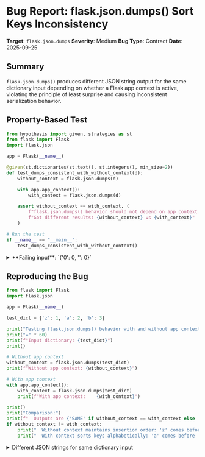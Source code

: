 # Bug Report: flask.json.dumps() Sort Keys Inconsistency

**Target**: `flask.json.dumps`
**Severity**: Medium
**Bug Type**: Contract
**Date**: 2025-09-25

## Summary

`flask.json.dumps()` produces different JSON string output for the same dictionary input depending on whether a Flask app context is active, violating the principle of least surprise and causing inconsistent serialization behavior.

## Property-Based Test

```python
from hypothesis import given, strategies as st
from flask import Flask
import flask.json

app = Flask(__name__)

@given(st.dictionaries(st.text(), st.integers(), min_size=2))
def test_dumps_consistent_with_without_context(d):
    without_context = flask.json.dumps(d)

    with app.app_context():
        with_context = flask.json.dumps(d)

    assert without_context == with_context, (
        f"flask.json.dumps() behavior should not depend on app context. "
        f"Got different results: {without_context} vs {with_context}"
    )

# Run the test
if __name__ == "__main__":
    test_dumps_consistent_with_without_context()
```

<details>

<summary>
**Failing input**: `{'0': 0, '': 0}`
</summary>
```
Traceback (most recent call last):
  File "/home/npc/pbt/agentic-pbt/worker_/9/hypo.py", line 21, in <module>
    test_dumps_consistent_with_without_context()
    ~~~~~~~~~~~~~~~~~~~~~~~~~~~~~~~~~~~~~~~~~~^^
  File "/home/npc/pbt/agentic-pbt/worker_/9/hypo.py", line 8, in test_dumps_consistent_with_without_context
    def test_dumps_consistent_with_without_context(d):
                   ^^^
  File "/home/npc/miniconda/lib/python3.13/site-packages/hypothesis/core.py", line 2124, in wrapped_test
    raise the_error_hypothesis_found
  File "/home/npc/pbt/agentic-pbt/worker_/9/hypo.py", line 14, in test_dumps_consistent_with_without_context
    assert without_context == with_context, (
           ^^^^^^^^^^^^^^^^^^^^^^^^^^^^^^^
AssertionError: flask.json.dumps() behavior should not depend on app context. Got different results: {"0": 0, "": 0} vs {"": 0, "0": 0}
Falsifying example: test_dumps_consistent_with_without_context(
    d={'0': 0, '': 0},
)
```
</details>

## Reproducing the Bug

```python
from flask import Flask
import flask.json

app = Flask(__name__)

test_dict = {'z': 1, 'a': 2, 'b': 3}

print("Testing flask.json.dumps() behavior with and without app context:")
print("=" * 60)
print(f"Input dictionary: {test_dict}")
print()

# Without app context
without_context = flask.json.dumps(test_dict)
print(f"Without app context: {without_context}")

# With app context
with app.app_context():
    with_context = flask.json.dumps(test_dict)
    print(f"With app context:    {with_context}")

print()
print("Comparison:")
print(f"  Outputs are {'SAME' if without_context == with_context else 'DIFFERENT'}")
if without_context != with_context:
    print("  Without context maintains insertion order: 'z' comes before 'a'")
    print("  With context sorts keys alphabetically: 'a' comes before 'z'")
```

<details>

<summary>
Different JSON strings for same dictionary input
</summary>
```
Testing flask.json.dumps() behavior with and without app context:
============================================================
Input dictionary: {'z': 1, 'a': 2, 'b': 3}

Without app context: {"z": 1, "a": 2, "b": 3}
With app context:    {"a": 2, "b": 3, "z": 1}

Comparison:
  Outputs are DIFFERENT
  Without context maintains insertion order: 'z' comes before 'a'
  With context sorts keys alphabetically: 'a' comes before 'z'
```
</details>

## Why This Is A Bug

The function `flask.json.dumps()` exhibits inconsistent behavior based on whether an app context is active, which violates user expectations and the principle of least surprise. Specifically:

1. **Different Code Paths with Different Defaults**:
   - With app context: Uses `DefaultJSONProvider.dumps()` which sets `sort_keys=True` by default (flask/json/provider.py:178)
   - Without app context: Uses standard `json.dumps()` with only the `default` parameter set, no `sort_keys` (flask/json/__init__.py:43-44)

2. **Documentation Gap**: While the documentation mentions that different implementations are used (`current_app.json.dumps()` vs `json.dumps()`), it does NOT warn users that this leads to different serialization behavior (sorted vs unsorted keys).

3. **Real-World Impact**: This inconsistency affects:
   - **Testing**: Unit tests that serialize dicts outside of request contexts may pass but fail in production with app context
   - **Caching**: Systems that generate cache keys from JSON serialization will produce different keys for the same data
   - **API Consistency**: The same API endpoint could return differently formatted JSON based on execution context
   - **Debugging**: Developers may see different output when debugging vs production

4. **Violation of Function Contract**: A pure function like `dumps()` should produce consistent output for the same input, regardless of implicit context.

## Relevant Context

The issue stems from the `DefaultJSONProvider` class having `sort_keys = True` as a class attribute (line 150 in flask/json/provider.py):

```python
class DefaultJSONProvider(JSONProvider):
    # ...
    sort_keys = True
    """Sort the keys in any serialized dicts. This may be useful for
    some caching situations, but can be disabled for better performance.
    When enabled, keys must all be strings, they are not converted
    before sorting.
    """
```

However, when no app context is active, the fallback code in flask/json/__init__.py only sets the `default` parameter:

```python
def dumps(obj: t.Any, **kwargs: t.Any) -> str:
    if current_app:
        return current_app.json.dumps(obj, **kwargs)

    kwargs.setdefault("default", _default)  # Only sets default, not sort_keys
    return _json.dumps(obj, **kwargs)
```

## Proposed Fix

Make the behavior consistent by ensuring `sort_keys=True` is set even when there's no app context, matching the DefaultJSONProvider behavior:

```diff
--- a/flask/json/__init__.py
+++ b/flask/json/__init__.py
@@ -41,6 +41,7 @@ def dumps(obj: t.Any, **kwargs: t.Any) -> str:
         return current_app.json.dumps(obj, **kwargs)

     kwargs.setdefault("default", _default)
+    kwargs.setdefault("sort_keys", True)
     return _json.dumps(obj, **kwargs)
```
